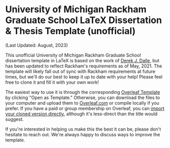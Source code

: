 # University of Michigan Rackham Graduate School LaTeX Dissertation & Thesis Template (unofficial)
(Last Updated: August, 2023)

This unofficial University of Michigan Rackham Graduate School dissertation template in LaTeX is based on the work of [Derek J. Dalle](http://www-personal.umich.edu/~dalle/codes/thesis-umich/), but has been updated to reflect Rackham's requirements as of May, 2021. The template will likely fall out of sync with Rackham requirements at future times, but we'll do our best to keep it up to date with your help! Please feel free to clone it and fill it with your own work!

The easiest way to use it is through the corresponding [Overleaf Template](https://www.overleaf.com/latex/templates/university-of-michigan-dissertation-template-unofficial/tpnjzndnrzmf) by clicking "Open as Template." Otherwise, you can download the files to your computer and upload them to [Overleaf.com](https://www.overleaf.com) or compile locally if you prefer. If you have a paid or group membership on Overleaf, you can [import your cloned version directly](https://www.overleaf.com/learn/how-to/How_do_I_push_a_new_project_to_Overleaf_via_git%3F), although it's less-direct than the title would suggest.

If you're interested in helping us make this the best it can be, please don't hesitate to reach out. We're always happy to discuss ways to improve the template.
